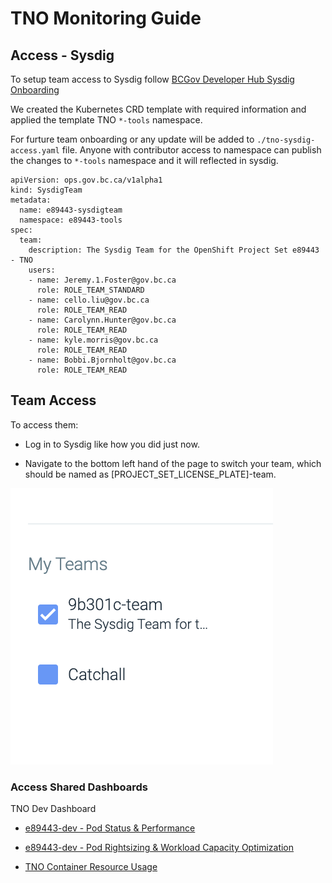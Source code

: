 # TNO Monitoring Guide

## Access - Sysdig

To setup team access to Sysdig follow [BCGov Developer Hub Sysdig Onboarding](https://docs.developer.gov.bc.ca/sysdig-monitor-setup-team/)

We created the Kubernetes CRD template with required information and applied the template TNO `*-tools` namespace.

For furture team onboarding or any update will be added to `./tno-sysdig-access.yaml` file. Anyone with contributor access to namespace can publish the changes to `*-tools` namespace and it will reflected in sysdig.

```
apiVersion: ops.gov.bc.ca/v1alpha1
kind: SysdigTeam
metadata:
  name: e89443-sysdigteam
  namespace: e89443-tools
spec:
  team:
    description: The Sysdig Team for the OpenShift Project Set e89443 - TNO
    users:
    - name: Jeremy.1.Foster@gov.bc.ca
      role: ROLE_TEAM_STANDARD
    - name: cello.liu@gov.bc.ca
      role: ROLE_TEAM_READ
    - name: Carolynn.Hunter@gov.bc.ca
      role: ROLE_TEAM_READ
    - name: kyle.morris@gov.bc.ca
      role: ROLE_TEAM_READ
    - name: Bobbi.Bjornholt@gov.bc.ca
      role: ROLE_TEAM_READ
```

## Team Access

To access them:

- Log in to Sysdig like how you did just now.

- Navigate to the bottom left hand of the page to switch your team, which should be named as [PROJECT_SET_LICENSE_PLATE]-team.

![Select Teams Image](./images/my_teams.png 'Select Teams!')

### Access Shared Dashboards

TNO Dev Dashboard

- [e89443-dev - Pod Status & Performance](https://app.sysdigcloud.com/#/dashboards/399487?last=3600&scope=kubernetes.cluster.name%20as%20%22cluster%22%20in%20%3F%28%22silver%22%29%20and%20kubernetes.namespace.name%20as%20%22namespace%22%20in%20%3F%28%22e89443-dev%22%29%20and%20kubernetes.workload.type%20as%20%22type%22%20in%20%3F%20and%20kubernetes.workload.name%20as%20%22workload%22%20in%20%3F%20and%20container.label.io.kubernetes.pod.name%20as%20%22pod%22%20in%20%3F)

- [e89443-dev - Pod Rightsizing & Workload Capacity Optimization](https://app.sysdigcloud.com/#/dashboards/399484?last=1209600&scope=kubernetes.cluster.name%20as%20%22cluster%22%20%3D%20%3F%22silver%22%20and%20kubernetes.namespace.name%20as%20%22namespace%22%20in%20%3F%28%22e89443-dev%22%29%20and%20kubernetes.workload.type%20as%20%22type%22%20in%20%3F%20and%20kubernetes.workload.name%20as%20%22workload%22%20in%20%3F%20and%20kubernetes.pod.name%20as%20%22pod%22%20in%20%3F%20and%20container.label.io.kubernetes.container.name%20as%20%22container%22%20in%20%3F)

- [TNO Container Resource Usage](https://app.sysdigcloud.com/#/dashboards/399771?last=1209600&scope=host.hostName%20in%20%3F%20and%20container.name%20in%20%3F%28%22content-service%22%2C%20%22api%22%2C%20%22editor%22%2C%20%22filecopy-service%22%2C%20%22filemonitor-service%22%2C%20%22elastic%22%2C%20%22image-service%22%2C%20%22indexing-service%22%2C%20%22kafka-broker%22%2C%20%22notification-service%22%2C%20%22nlp-service%22%2C%20%22postgres%22%2C%20%22reporting-service%22%2C%20%22subscriber%22%2C%20%22syndication-service%22%2C%20%22transcription-service%22%2C%20%22alertmanager%22%29%20and%20container.image%20in%20%3F)
